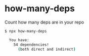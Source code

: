 # how-many-deps

Count how many deps are in your repo

```bash
$ npx how-many-deps

  You have:
    54 dependencies!
      (both direct and indirect)

```
